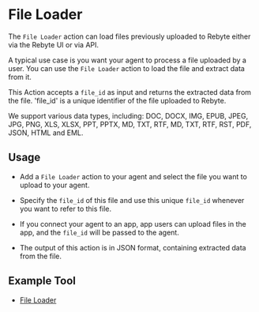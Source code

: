 # File Loader

The `File Loader` action can load files previously uploaded to Rebyte either via the Rebyte UI or via API.

A typical use case is you want your agent to process a file uploaded by a user. You can use the `File Loader` action to load the file and extract data from it.

This Action accepts a `file_id` as input and returns the extracted data from the file. 'file_id' is a unique identifier of the file uploaded to Rebyte.


We support various data types, including: DOC, DOCX, IMG, EPUB, JPEG, JPG, PNG, XLS, XLSX, PPT, PPTX, MD, TXT, RTF, MD, TXT, RTF, RST, PDF, JSON, HTML and EML.

## Usage

* Add a `File Loader` action to your agent and select the file you want to upload to your agent.

* Specify the `file_id` of this file and use this unique `file_id` whenever you want to refer to this file.

* If you connect your agent to an app, app users can upload files in the app, and the `file_id` will be passed to the agent.

* The output of this action is in JSON format, containing extracted data from the file. 

<!-- **Config**

* **File ID:** UUID of the file, can be fixed or reference to a variable.

**Output**

* JSON Array of structure data extracted from the file
* Depends on file type, structure data can be different. For example, for a PDF file, the structure data is a list of pages, each page is a list of paragraphs, each paragraph is a list of lines, each line is a list of words. For a JSON file, the structure data is the JSON object itself. --> 



<!-- **Example** -->

<!-- * [File Loader](https://rebyte.ai/p/21b2295005587a5375d8/agent/bb48d1c1658b5a08917a) -->

<!-- **Error Handing**

* If the file id is invalid, or the file is not supported, the action will return an empty array. -->

## Example Tool

* [File Loader](https://rebyte.ai/p/21b2295005587a5375d8/callable/bb48d1c1658b5a08917a/editor)